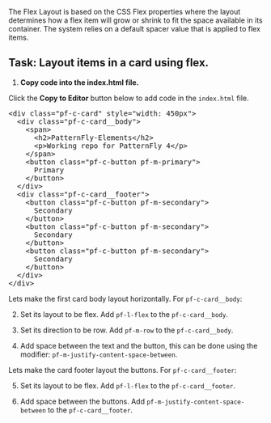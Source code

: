 The Flex Layout is based on the CSS Flex properties where the layout determines how a flex item will grow or shrink to fit the space available in its container. The system relies on a default spacer value that is applied to flex items.

## Task: Layout items in a card using flex.

1) <strong>Copy code into the index.html file.</strong>

Click the <strong>Copy to Editor</strong> button below to add code in the `index.html` file.

<pre class="file" data-filename="index.html" data-target="replace">
&lt;div class=&quot;pf-c-card&quot; style=&quot;width: 450px&quot;&gt; 
  &lt;div class=&quot;pf-c-card__body&quot;&gt;
    &lt;span&gt;
      &lt;h2&gt;PatternFly-Elements&lt;/h2&gt;
      &lt;p&gt;Working repo for PatternFly 4&lt;/p&gt;
    &lt;/span&gt;
    &lt;button class=&quot;pf-c-button pf-m-primary&quot;&gt;
      Primary
    &lt;/button&gt;
  &lt;/div&gt;
  &lt;div class=&quot;pf-c-card__footer&quot;&gt;
    &lt;button class=&quot;pf-c-button pf-m-secondary&quot;&gt;
      Secondary
    &lt;/button&gt;
    &lt;button class=&quot;pf-c-button pf-m-secondary&quot;&gt;
      Secondary
    &lt;/button&gt;
    &lt;button class=&quot;pf-c-button pf-m-secondary&quot;&gt;
      Secondary
    &lt;/button&gt;
  &lt;/div&gt;
&lt;/div&gt;
</pre>

Lets make the first card body layout horizontally. For `pf-c-card__body`:

2) Set its layout to be flex. Add `pf-l-flex` to the `pf-c-card__body`.

3) Set its direction to be row. Add `pf-m-row` to the `pf-c-card__body`.

4) Add space between the text and the button, this can be done using the modifier: `pf-m-justify-content-space-between`.

Lets make the card footer layout the buttons. For `pf-c-card__footer`:

5) Set its layout to be flex. Add `pf-l-flex` to the `pf-c-card__footer`.

6) Add space between the buttons. Add `pf-m-justify-content-space-between` to the `pf-c-card__footer`.
